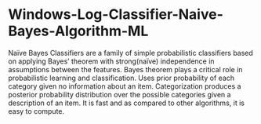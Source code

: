 # Windows-Log-Classifier-Naive-Bayes-Algorithm-ML
Naïve Bayes Classifiers are a family of simple probabilistic classifiers based on applying Bayes’ theorem with strong(naïve) independence in assumptions between the features.
Bayes theorem plays a critical role in probabilistic learning and classification.
Uses prior probability of each category given no information about an item.
Categorization produces a posterior probability distribution over the possible categories given a description of an item.
It is fast and as compared to other algorithms, it is easy to compute.
